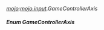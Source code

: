 _[mojo](../../modules/mojo/mojo-module.md):[mojo.input](../../modules/mojo/mojo-input.md).GameControllerAxis_
##### Enum GameControllerAxis
